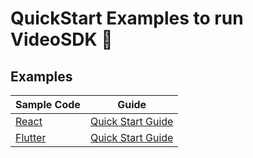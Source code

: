 # QuickStart Examples to run VideoSDK 🚀

## Examples

| Sample Code                                                              | Guide                                                                                                                |
| ------------------------------------------------------------------------ | -------------------------------------------------------------------------------------------------------------------- |
| [React](https://github.com/videosdk-live/quickstart/tree/main/react)     | [Quick Start Guide](https://docs.videosdk.live/react/guide/video-and-audio-calling-api-sdk/quick-start) |
| [Flutter](https://github.com/videosdk-live/quickstart/tree/main/flutter) | [Quick Start Guide](https://docs.videosdk.live/flutter/guide/video-and-audio-calling-api-sdk/quick-start)            |
